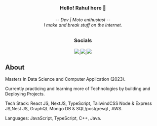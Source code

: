<h3 align="center">Hello! Rahul here 👋</h3>
<h6 align="center">
-- Dev | Moto enthusiast --
<br/>
I make and break stuff on the internet.
</h6>
<h3 align="center">
Socials
</h3>
<p align="center">
  <a href="https://portfolio-main-virid-nine.vercel.app/">
    <img src="https://img.shields.io/badge/-Portfolio-3b82f6?style=for-the-badge"/>
  </a>
  <a href="https://www.linkedin.com/in/rahul-kumar-maity-00a4686b/">
    <img src="https://img.shields.io/badge/-LinkedIn-0072b1?style=for-the-badge&logo=linkedin&logoColor=white"/>
  </a>
  <a href="https://twitter.com/maity84743">
    <img src="https://img.shields.io/badge/-Twitter-00acee?style=for-the-badge&logo=Twitter&logoColor=white"/>
  </a>
</p>

## About

Masters In Data Science and Computer Application (2023).

Currently practicing and learning more of Technologies by building and Deploying Projects.

Tech Stack: React JS, NextJS, TypeScript, TailwindCSS Node & Express JS,Nest JS, GraphQL Mongo DB & SQL/postgresql , AWS.

Languages: JavaScript, TypeScript, C++, Java.
